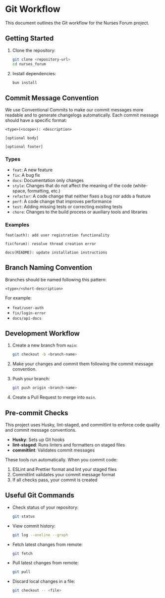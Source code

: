 # Git Workflow

This document outlines the Git workflow for the Nurses Forum project.

## Getting Started

1. Clone the repository:

   ```bash
   git clone <repository-url>
   cd nurses_forum
   ```

2. Install dependencies:

   ```bash
   bun install
   ```

## Commit Message Convention

We use Conventional Commits to make our commit messages more readable and to generate changelogs automatically. Each commit message should have a specific format:

```text
<type>(<scope>): <description>

[optional body]

[optional footer]
```

### Types

- `feat`: A new feature
- `fix`: A bug fix
- `docs`: Documentation only changes
- `style`: Changes that do not affect the meaning of the code (white-space, formatting, etc.)
- `refactor`: A code change that neither fixes a bug nor adds a feature
- `perf`: A code change that improves performance
- `test`: Adding missing tests or correcting existing tests
- `chore`: Changes to the build process or auxiliary tools and libraries

### Examples

```text
feat(auth): add user registration functionality
```

```text
fix(forum): resolve thread creation error
```

```text
docs(README): update installation instructions
```

## Branch Naming Convention

Branches should be named following this pattern:

```text
<type>/<short-description>
```

For example:

- `feat/user-auth`
- `fix/login-error`
- `docs/api-docs`

## Development Workflow

1. Create a new branch from `main`:

   ```bash
   git checkout -b <branch-name>
   ```

2. Make your changes and commit them following the commit message convention.

3. Push your branch:

   ```bash
   git push origin <branch-name>
   ```

4. Create a Pull Request to merge into `main`.

## Pre-commit Checks

This project uses Husky, lint-staged, and commitlint to enforce code quality and commit message conventions.

- **Husky**: Sets up Git hooks
- **lint-staged**: Runs linters and formatters on staged files
- **commitlint**: Validates commit messages

These tools run automatically. When you commit code:

1. ESLint and Prettier format and lint your staged files
2. Commitlint validates your commit message format
3. If all checks pass, your commit is created

## Useful Git Commands

- Check status of your repository:

  ```bash
  git status
  ```

- View commit history:

  ```bash
  git log --oneline --graph
  ```

- Fetch latest changes from remote:

  ```bash
  git fetch
  ```

- Pull latest changes from remote:

  ```bash
  git pull
  ```

- Discard local changes in a file:

  ```bash
  git checkout -- <file>
  ```
